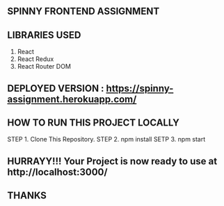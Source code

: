 ## SPINNY FRONTEND ASSIGNMENT

## LIBRARIES USED

1. React
2. React Redux
3. React Router DOM

## DEPLOYED VERSION : https://spinny-assignment.herokuapp.com/

## HOW TO RUN THIS PROJECT LOCALLY

STEP 1. Clone This Repository.
STEP 2. npm install
SETP 3. npm start

## HURRAYY!!! Your Project is now ready to use at http://localhost:3000/

## THANKS
